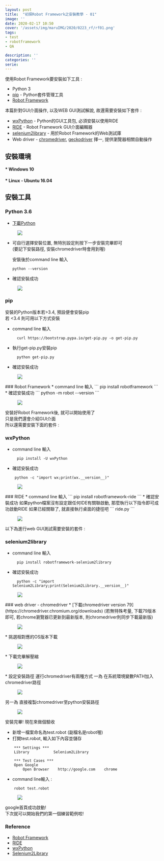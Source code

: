 ```yaml
---
layout: post
title:  "初探Robot Framework之安裝教學 - 01"
image: ''
date: 2020-02-17 10:50
cover: '/assets/img/maruIMG/2020/0223_rf/rf01.png'
tags:
- test
- robotframework
- QA

description: ''
categories: ''
serie: 
---
```


使用Robot Framework要安裝如下工具 :
* Python 3
* [pip]() - Python套件管理工具
* [Robot Framework ]()

本篇針對GUI介面操作, 以及WEB GUI測試解說, 故還需要安裝如下套件 :
* [wxPython]() - Python的GUI工具包, 必須安裝以使用RIDE  
* [RIDE]() - Robot Framework GUI介面編輯器
* [selenium2library]() - 用於Robot Framework的Web測試庫
* Web driver - [chromedriver](), [geckodriver]() 擇一, 提供瀏覽器相關自動操作

## 安裝環境
#### * Windows 10
#### * Linux - Ubuntu 16.04

## 安裝工具
### Python 3.6
* [下載Python](https://www.python.org/downloads/)

<figure class="foto-legenda">
	<img src="{{"/assets/img/maruIMG/2020/0224_rf/rf00.png"}}">
</figure>

* 可自行選擇安裝位置, 無特別設定則按下一步安裝完畢即可  
  (要記下安裝路徑, 安裝chromedriver時會用到喔)

  安裝後於command line 輸入 
  ```
  python --version
  ```
* 確認安裝成功 
<figure class="foto-legenda">
	<img src="{{"/assets/img/maruIMG/2020/0224_rf/rf01.jpg"}}">
</figure>


### pip
安裝的Python版本若>3.4, 預設便會安裝pip  
若 <3.4 則可用以下方式安裝  
* command line 輸入 
  ```
    curl https://bootstrap.pypa.io/get-pip.py -o get-pip.py
  ```
* 執行get-pip.py安裝pip
  ```
    python get-pip.py
  ```
* 確認安裝成功 
<figure class="foto-legenda">
	<img src="{{"/assets/img/maruIMG/2020/0224_rf/rf02.jpg"}}">
</figure>
### Robot Framework
* command line 輸入 
  ```
    pip install robotframework
  ```
* 確認安裝成功 
  ```
    python -m robot --version
  ```
<figure class="foto-legenda">
	<img src="{{"/assets/img/maruIMG/2020/0224_rf/rf03.jpg"}}">
</figure>

安裝好Robot Framework後, 就可以開始使用了   
只是我們還會介紹GUI介面  
所以還需要安裝下面的套件 : 

### wxPython
* command line 輸入 
  ```
    pip install -U wxPython
  ```
* 確認安裝成功  
  ```
   python -c "import wx;print(wx.__version__)"
  ```
<figure class="foto-legenda">
	<img src="{{"/assets/img/maruIMG/2020/0224_rf/rf04.jpg"}}">
</figure>
### RIDE
* command line 輸入 
  ```
    pip install robotframework-ride
  ```
* 確認安裝成功  
  如果python檔案沒有設定跟任何IDE有關聯啟動, 那麼執行以下指令即可成功啟動RIDE  
  如果已經關聯了, 就直接執行桌面的捷徑吧  
  ```
    ride.py
  ```
<figure class="foto-legenda">
	<img src="{{"/assets/img/maruIMG/2020/0224_rf/rf05.gif"}}">
</figure>

以下為進行web GUI測試需要安裝的套件 : 
### selenium2library
* command line 輸入 
  ```
    pip install robotframework-selenium2library
  ```
* 確認安裝成功  
  ```
    python -c "import Selenium2Library;print(Selenium2Library.__version__)"
  ```
<figure class="foto-legenda">
	<img src="{{"/assets/img/maruIMG/2020/0224_rf/rf05.jpg"}}">
</figure>
### web driver - chromedriver
* [下載chromedriver version 79](https://chromedriver.chromium.org/downloads)  
  (若無特殊考量, 下載79版本即可, 若chrome瀏覽器已更新到最新版本, 則chromedriver則同步下載最新版)  
<figure class="foto-legenda">
	<img src="{{"/assets/img/maruIMG/2020/0224_rf/rf06.jpg"}}">
</figure>  
* 挑選相對應的OS版本下載  
<figure class="foto-legenda">
	<img src="{{"/assets/img/maruIMG/2020/0224_rf/rf07.jpg"}}">
</figure>
* 下載完畢解壓縮  
<figure class="foto-legenda">
	<img src="{{"/assets/img/maruIMG/2020/0224_rf/rf08.jpg"}} ">
</figure>
* 設定安裝路徑  
  運行chromedriver有兩種方式   
  一為 在系統環境變數PATH加入chromedriver路徑
<figure class="foto-legenda">
	<img src="{{"/assets/img/maruIMG/2020/0224_rf/rf10.jpg"}}">
</figure>
  另一為 直接複製chromedriver至python安裝路徑  
<figure class="foto-legenda">
	<img src="{{"/assets/img/maruIMG/2020/0224_rf/rf11.jpg"}}">
</figure>


安裝完畢! 現在來做個驗收 
* 新增一檔案命名為test.robot (副檔名是robot喔)
* 打開test.robot, 輸入如下內容並儲存

```
	*** Settings ***
	Library           Selenium2Library

	*** Test Cases ***
	Open Google
		Open Browser    http://google.com    chrome

```

* command line輸入 :  

```
    robot test.robot
```
<figure class="foto-legenda">
	<img src="{{"/assets/img/maruIMG/2020/0224_rf/rf12.gif"}}">
</figure>

google首頁成功啟動!  
下次就可以開始我們的第一個練習範例啦!  





### Reference
* [Robot Framework](https://robotframework.org/)
* [RIDE](https://github.com/robotframework/RIDE/wiki/Installation-Instructions)
* [wxPython](http://www.tastones.com/zh-tw/stackoverflow/wxpython/getting-started-with-wxpython/installation_of_wxpython_classic/)
* [Selenium2Library](https://robotframework.org/Selenium2Library/Selenium2Library.html)